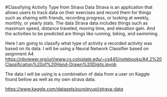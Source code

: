 #Classifying Activity Type from Strava Data
Strava is an application that allows users to track data on their exercises and record them for things such as sharing with friends, recording progress, or looking at weekly, monthly, or yearly stats. The data Strava data includes things such as maximum speed, distance traveled, moving time, and elevation gain. And the activities to be predicted are things like running, biking, and swimming.

Here I am going to classify what type of activity a recorded activity was based on its data. I will be using a Neural Network Classifier based on asignment A4 https://nbviewer.org/url/www.cs.colostate.edu/~cs445/notebooks/A4.2%20Classification%20of%20Hand-Drawn%20Digits.ipynb

The data I will be using is a combination of data from a user on Kaggle found bellow as well as my own strava data.

https://www.kaggle.com/datasets/purpleyupi/strava-data
